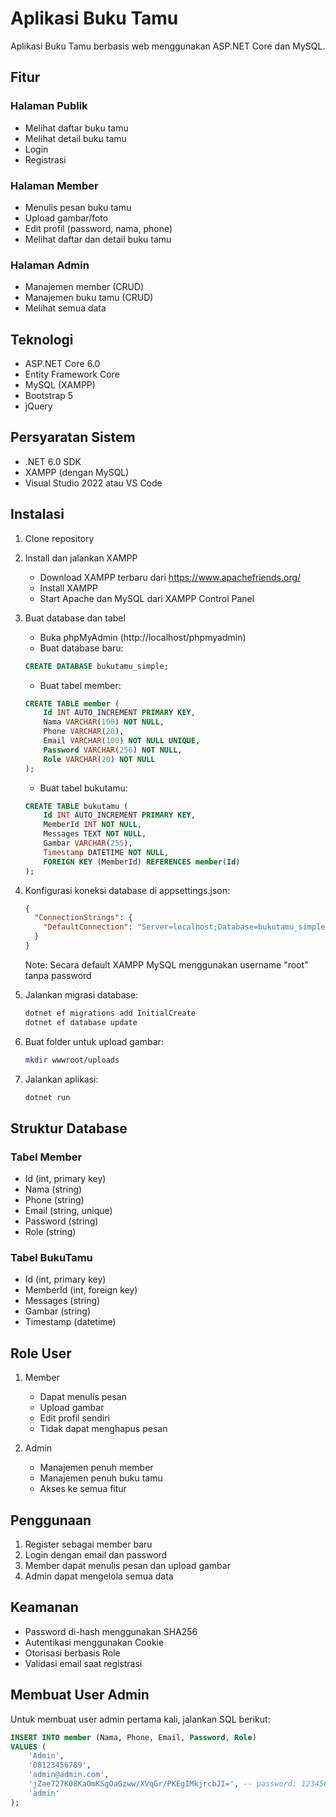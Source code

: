 # Aplikasi Buku Tamu

Aplikasi Buku Tamu berbasis web menggunakan ASP.NET Core dan MySQL.

## Fitur

### Halaman Publik
- Melihat daftar buku tamu
- Melihat detail buku tamu
- Login
- Registrasi

### Halaman Member
- Menulis pesan buku tamu
- Upload gambar/foto
- Edit profil (password, nama, phone)
- Melihat daftar dan detail buku tamu

### Halaman Admin
- Manajemen member (CRUD)
- Manajemen buku tamu (CRUD)
- Melihat semua data

## Teknologi

- ASP.NET Core 6.0
- Entity Framework Core
- MySQL (XAMPP)
- Bootstrap 5
- jQuery

## Persyaratan Sistem

- .NET 6.0 SDK
- XAMPP (dengan MySQL)
- Visual Studio 2022 atau VS Code

## Instalasi

1. Clone repository

2. Install dan jalankan XAMPP
   - Download XAMPP terbaru dari https://www.apachefriends.org/
   - Install XAMPP
   - Start Apache dan MySQL dari XAMPP Control Panel

3. Buat database dan tabel
   - Buka phpMyAdmin (http://localhost/phpmyadmin)
   - Buat database baru:
   ```sql
   CREATE DATABASE bukutamu_simple;
   ```
   
   - Buat tabel member:
   ```sql
   CREATE TABLE member (
       Id INT AUTO_INCREMENT PRIMARY KEY,
       Nama VARCHAR(100) NOT NULL,
       Phone VARCHAR(20),
       Email VARCHAR(100) NOT NULL UNIQUE,
       Password VARCHAR(256) NOT NULL,
       Role VARCHAR(20) NOT NULL
   );
   ```
   
   - Buat tabel bukutamu:
   ```sql
   CREATE TABLE bukutamu (
       Id INT AUTO_INCREMENT PRIMARY KEY,
       MemberId INT NOT NULL,
       Messages TEXT NOT NULL,
       Gambar VARCHAR(255),
       Timestamp DATETIME NOT NULL,
       FOREIGN KEY (MemberId) REFERENCES member(Id)
   );
   ```

4. Konfigurasi koneksi database di appsettings.json:
   ```json
   {
     "ConnectionStrings": {
       "DefaultConnection": "Server=localhost;Database=bukutamu_simple;User=root;Password=;"
     }
   }
   ```
   Note: Secara default XAMPP MySQL menggunakan username "root" tanpa password

5. Jalankan migrasi database:
   ```bash
   dotnet ef migrations add InitialCreate
   dotnet ef database update
   ```

6. Buat folder untuk upload gambar:
   ```bash
   mkdir wwwroot/uploads
   ```

7. Jalankan aplikasi:
   ```bash
   dotnet run
   ```

## Struktur Database

### Tabel Member
- Id (int, primary key)
- Nama (string)
- Phone (string)
- Email (string, unique)
- Password (string)
- Role (string)

### Tabel BukuTamu
- Id (int, primary key)
- MemberId (int, foreign key)
- Messages (string)
- Gambar (string)
- Timestamp (datetime)

## Role User

1. Member
   - Dapat menulis pesan
   - Upload gambar
   - Edit profil sendiri
   - Tidak dapat menghapus pesan

2. Admin
   - Manajemen penuh member
   - Manajemen penuh buku tamu
   - Akses ke semua fitur

## Penggunaan

1. Register sebagai member baru
2. Login dengan email dan password
3. Member dapat menulis pesan dan upload gambar
4. Admin dapat mengelola semua data

## Keamanan

- Password di-hash menggunakan SHA256
- Autentikasi menggunakan Cookie
- Otorisasi berbasis Role
- Validasi email saat registrasi

## Membuat User Admin

Untuk membuat user admin pertama kali, jalankan SQL berikut:

```sql
INSERT INTO member (Nama, Phone, Email, Password, Role) 
VALUES (
    'Admin',
    '08123456789',
    'admin@admin.com',
    'jZae727K08KaOmKSgOaGzww/XVqGr/PKEgIMkjrcbJI=', -- password: 123456
    'admin'
);
```

